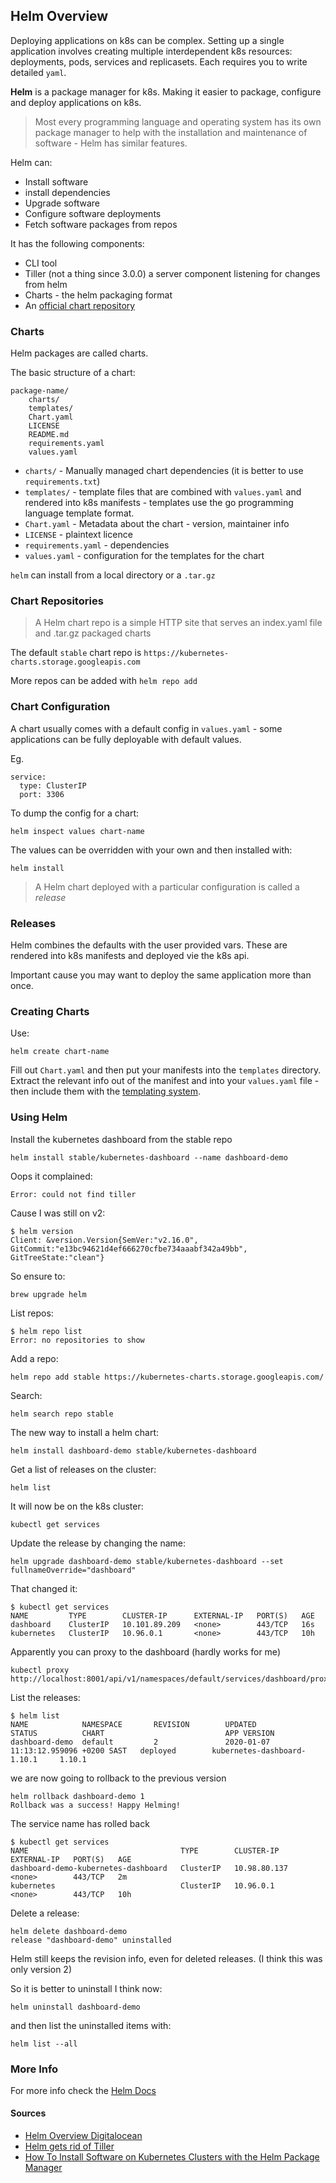 ## Helm Overview

Deploying applications on k8s can be complex.
Setting up a single application involves creating multiple interdependent k8s resources: deployments, pods, services and replicasets. Each requires you to write detailed `yaml`.

**Helm** is a package manager for k8s. Making it easier to package, configure and deploy applications on k8s.

> Most every programming language and operating system has its own package manager to help with the installation and maintenance of software - Helm has similar features.

Helm can:

* Install software
* install dependencies
* Upgrade software
* Configure software deployments
* Fetch software packages from repos

It has the following components:

* CLI tool
* Tiller (not a thing since 3.0.0) a server component listening for changes from helm
* Charts - the helm packaging format
* An [official chart repository](https://github.com/helm/charts)

### Charts

Helm packages are called charts.

The basic structure of a chart:

    package-name/
        charts/
        templates/
        Chart.yaml
        LICENSE
        README.md
        requirements.yaml
        values.yaml

* `charts/` - Manually managed chart dependencies (it is better to use `requirements.txt`)
* `templates/` - template files that are combined with `values.yaml` and rendered into k8s manifests - templates use the go programming language template format.
* `Chart.yaml` - Metadata about the chart - version, maintainer info
* `LICENSE` - plaintext licence
* `requirements.yaml` - dependencies
* `values.yaml` - configuration for the templates for the chart

`helm` can install from a local directory or a `.tar.gz`

### Chart Repositories

> A Helm chart repo is a simple HTTP site that serves an index.yaml file and .tar.gz packaged charts

The default `stable` chart repo is `https://kubernetes-charts.storage.googleapis.com`

More repos can be added with `helm repo add`

### Chart Configuration

A chart usually comes with a default config in `values.yaml` - some applications can be fully deployable with default values.

Eg.

    service:
      type: ClusterIP
      port: 3306

To dump the config for a chart:

    helm inspect values chart-name

The values can be overridden with your own and then installed with:

    helm install

> A Helm chart deployed with a particular configuration is called a _release_

### Releases

Helm combines the defaults with the user provided vars.
These are rendered into k8s manifests and deployed vie the k8s api.

Important cause you may want to deploy the same application more than once.

### Creating Charts

Use:

    helm create chart-name

Fill out `Chart.yaml` and then put your manifests into the `templates` directory.
Extract the relevant info out of the manifest and into your `values.yaml` file - then include them with the [templating system](https://golang.org/pkg/text/template/).

### Using Helm

Install the kubernetes dashboard from the stable repo

    helm install stable/kubernetes-dashboard --name dashboard-demo

Oops it complained:

    Error: could not find tiller

Cause I was still on v2:

    $ helm version
    Client: &version.Version{SemVer:"v2.16.0", GitCommit:"e13bc94621d4ef666270cfbe734aaabf342a49bb", GitTreeState:"clean"}

So ensure to:

    brew upgrade helm

List repos:

    $ helm repo list
    Error: no repositories to show

Add a repo:

    helm repo add stable https://kubernetes-charts.storage.googleapis.com/

Search:

    helm search repo stable

The new way to install a helm chart:

    helm install dashboard-demo stable/kubernetes-dashboard

Get a list of releases on the cluster:

    helm list

It will now be on the k8s cluster:

    kubectl get services

Update the release by changing the name:

    helm upgrade dashboard-demo stable/kubernetes-dashboard --set fullnameOverride="dashboard"

That changed it:

    $ kubectl get services
    NAME         TYPE        CLUSTER-IP      EXTERNAL-IP   PORT(S)   AGE
    dashboard    ClusterIP   10.101.89.209   <none>        443/TCP   16s
    kubernetes   ClusterIP   10.96.0.1       <none>        443/TCP   10h

Apparently you can proxy to the dashboard (hardly works for me)

    kubectl proxy
    http://localhost:8001/api/v1/namespaces/default/services/dashboard/proxy/

List the releases:

    $ helm list
    NAME            NAMESPACE       REVISION        UPDATED                                 STATUS          CHART                           APP VERSION
    dashboard-demo  default         2               2020-01-07 11:13:12.959096 +0200 SAST   deployed        kubernetes-dashboard-1.10.1     1.10.1    

we are now going to rollback to the previous version

    helm rollback dashboard-demo 1
    Rollback was a success! Happy Helming!

The service name has rolled back

    $ kubectl get services
    NAME                                  TYPE        CLUSTER-IP     EXTERNAL-IP   PORT(S)   AGE
    dashboard-demo-kubernetes-dashboard   ClusterIP   10.98.80.137   <none>        443/TCP   2m
    kubernetes                            ClusterIP   10.96.0.1      <none>        443/TCP   10h

Delete a release:

    helm delete dashboard-demo
    release "dashboard-demo" uninstalled

Helm still keeps the revision info, even for deleted releases. (I think this was only version 2)

So it is better to uninstall I think now:

    helm uninstall dashboard-demo

and then list the uninstalled items with:

    helm list --all

### More Info

For more info check the [Helm Docs](https://helm.sh/docs/)

#### Sources

* [Helm Overview Digitalocean](https://www.digitalocean.com/community/tutorials/an-introduction-to-helm-the-package-manager-for-kubernetes)
* [Helm gets rid of Tiller](https://devclass.com/2019/11/14/helm-maintainers-push-tiller-overboard-en-route-to-3-0-0/)
* [How To Install Software on Kubernetes Clusters with the Helm Package Manager](https://www.digitalocean.com/community/tutorials/how-to-install-software-on-kubernetes-clusters-with-the-helm-package-manager)

